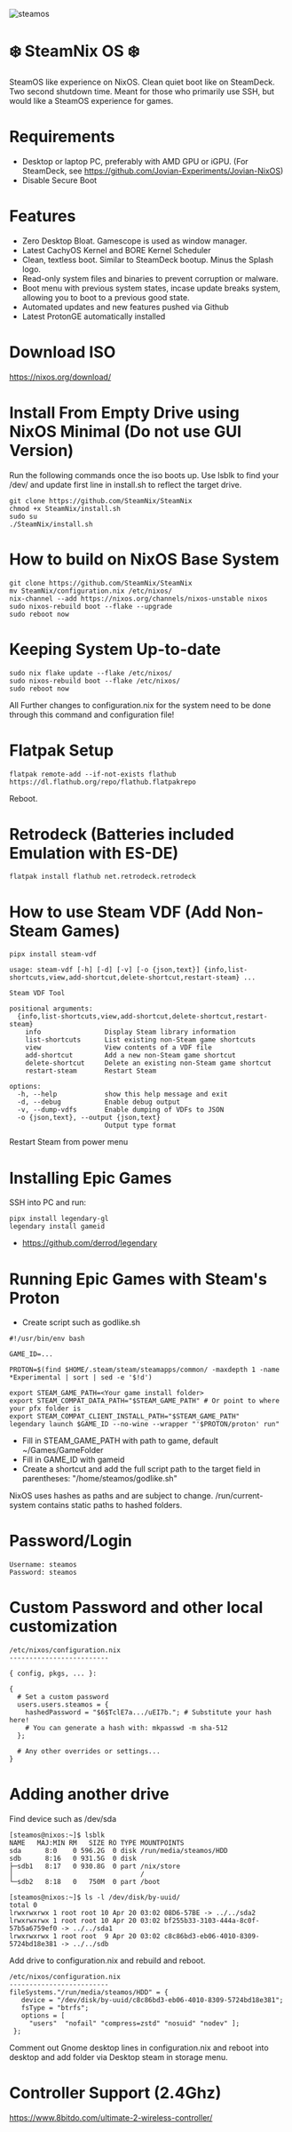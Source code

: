 ![steamos](https://github.com/SteamNix/SteamNix/blob/ffd51a9ad11f225e2530e8d01b1f37224f8e92e9/steamos.jpg)

# ❄️ SteamNix OS ❄️
SteamOS like experience on NixOS. Clean quiet boot like on SteamDeck. Two second shutdown time. Meant for those who primarily use SSH, but would like a SteamOS experience for games.

# Requirements
* Desktop or laptop PC, preferably with AMD GPU or iGPU. (For SteamDeck, see https://github.com/Jovian-Experiments/Jovian-NixOS)
* Disable Secure Boot

# Features
* Zero Desktop Bloat. Gamescope is used as window manager.
* Latest CachyOS Kernel and BORE Kernel Scheduler
* Clean, textless boot. Similar to SteamDeck bootup. Minus the Splash logo.
* Read-only system files and binaries to prevent corruption or malware.
* Boot menu with previous system states, incase update breaks system, allowing you to boot to a previous good state.
* Automated updates and new features pushed via Github
* Latest ProtonGE automatically installed

# Download ISO
https://nixos.org/download/

# Install From Empty Drive using NixOS Minimal  (Do not use GUI Version)
Run the following commands once the iso boots up. Use lsblk to find your /dev/ and update first line in install.sh to reflect the target drive.
```
git clone https://github.com/SteamNix/SteamNix
chmod +x SteamNix/install.sh
sudo su
./SteamNix/install.sh
```

# How to build on NixOS Base System
```
git clone https://github.com/SteamNix/SteamNix
mv SteamNix/configuration.nix /etc/nixos/
nix-channel --add https://nixos.org/channels/nixos-unstable nixos
sudo nixos-rebuild boot --flake --upgrade 
sudo reboot now
```
# Keeping System Up-to-date
```
sudo nix flake update --flake /etc/nixos/
sudo nixos-rebuild boot --flake /etc/nixos/
sudo reboot now
```

All Further changes to configuration.nix for the system need to be done through this command and configuration file!
# Flatpak Setup
```
flatpak remote-add --if-not-exists flathub https://dl.flathub.org/repo/flathub.flatpakrepo
```
Reboot.

# Retrodeck (Batteries included Emulation with ES-DE)
```
flatpak install flathub net.retrodeck.retrodeck
```
# How to use Steam VDF (Add Non-Steam Games)
```
pipx install steam-vdf

usage: steam-vdf [-h] [-d] [-v] [-o {json,text}] {info,list-shortcuts,view,add-shortcut,delete-shortcut,restart-steam} ...

Steam VDF Tool

positional arguments:
  {info,list-shortcuts,view,add-shortcut,delete-shortcut,restart-steam}
    info                Display Steam library information
    list-shortcuts      List existing non-Steam game shortcuts
    view                View contents of a VDF file
    add-shortcut        Add a new non-Steam game shortcut
    delete-shortcut     Delete an existing non-Steam game shortcut
    restart-steam       Restart Steam

options:
  -h, --help            show this help message and exit
  -d, --debug           Enable debug output
  -v, --dump-vdfs       Enable dumping of VDFs to JSON
  -o {json,text}, --output {json,text}
                        Output type format

```

Restart Steam from power menu

# Installing Epic Games
SSH into PC and run:
```
pipx install legendary-gl
legendary install gameid
```
* https://github.com/derrod/legendary

# Running Epic Games with Steam's Proton
* Create script such as godlike.sh
```
#!/usr/bin/env bash

GAME_ID=...

PROTON=$(find $HOME/.steam/steam/steamapps/common/ -maxdepth 1 -name *Experimental | sort | sed -e '$!d')

export STEAM_GAME_PATH=<Your game install folder>
export STEAM_COMPAT_DATA_PATH="$STEAM_GAME_PATH" # Or point to where your pfx folder is
export STEAM_COMPAT_CLIENT_INSTALL_PATH="$STEAM_GAME_PATH"
legendary launch $GAME_ID --no-wine --wrapper "'$PROTON/proton' run"
```
* Fill in STEAM_GAME_PATH with path to game, default ~/Games/GameFolder
* Fill in GAME_ID with gameid
* Create a shortcut and add the full script path to the target field in parentheses: "/home/steamos/godlike.sh"

NixOS uses hashes as paths and are subject to change. /run/current-system contains static paths to hashed folders. 

# Password/Login
```
Username: steamos
Password: steamos
```

# Custom Password and other local customization
```
/etc/nixos/configuration.nix
-------------------------

{ config, pkgs, ... }:

{
  # Set a custom password
  users.users.steamos = {
    hashedPassword = "$6$TclE7a.../uEI7b."; # Substitute your hash here!
    # You can generate a hash with: mkpasswd -m sha-512
  };

  # Any other overrides or settings...
}
```
# Adding another drive
Find device such as /dev/sda
```
[steamos@nixos:~]$ lsblk
NAME   MAJ:MIN RM   SIZE RO TYPE MOUNTPOINTS
sda      8:0    0 596.2G  0 disk /run/media/steamos/HDD
sdb      8:16   0 931.5G  0 disk
├─sdb1   8:17   0 930.8G  0 part /nix/store
│                                /
└─sdb2   8:18   0   750M  0 part /boot
```
```
[steamos@nixos:~]$ ls -l /dev/disk/by-uuid/
total 0
lrwxrwxrwx 1 root root 10 Apr 20 03:02 08D6-57BE -> ../../sda2
lrwxrwxrwx 1 root root 10 Apr 20 03:02 bf255b33-3103-444a-8c0f-57b5a6759ef0 -> ../../sda1
lrwxrwxrwx 1 root root  9 Apr 20 03:02 c8c86bd3-eb06-4010-8309-5724bd18e381 -> ../../sdb
```
Add drive to configuration.nix and rebuild and reboot.
```
/etc/nixos/configuration.nix
-------------------------
fileSystems."/run/media/steamos/HDD" = {
   device = "/dev/disk/by-uuid/c8c86bd3-eb06-4010-8309-5724bd18e381";
   fsType = "btrfs";
   options = [
     "users"  "nofail" "compress=zstd" "nosuid" "nodev" ];
 };
```
Comment out Gnome desktop lines in configuration.nix and reboot into desktop and add folder via Desktop steam in storage menu.

# Controller Support (2.4Ghz)
https://www.8bitdo.com/ultimate-2-wireless-controller/

      

  










